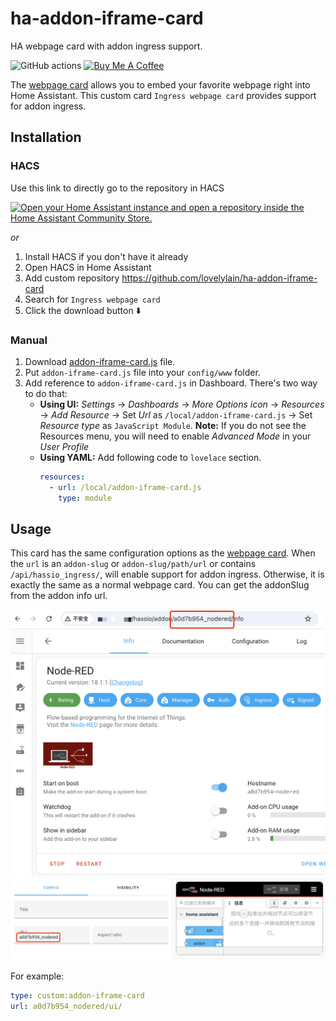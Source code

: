 # ha-addon-iframe-card

HA webpage card with addon ingress support.

![GitHub actions](https://github.com/lovelylain/ha-addon-iframe-card/actions/workflows/validate.yaml/badge.svg)
<a href="https://www.buymeacoffee.com/lovelylain" target="_blank"><img alt="Buy Me A Coffee" src="https://cdn.buymeacoffee.com/buttons/v2/arial-yellow.png" height="20px"></a>

The [webpage card](https://www.home-assistant.io/dashboards/iframe/) allows you to embed your favorite webpage right into Home Assistant. This custom card `Ingress webpage card` provides support for addon ingress.

## Installation

### HACS

Use this link to directly go to the repository in HACS

[![Open your Home Assistant instance and open a repository inside the Home Assistant Community Store.](https://my.home-assistant.io/badges/hacs_repository.svg)](https://my.home-assistant.io/redirect/hacs_repository/?owner=lovelylain&repository=ha-addon-iframe-card)

_or_

1. Install HACS if you don't have it already
1. Open HACS in Home Assistant
1. Add custom repository https://github.com/lovelylain/ha-addon-iframe-card
1. Search for `Ingress webpage card`
1. Click the download button ⬇️

### Manual

1. Download [addon-iframe-card.js](https://raw.githubusercontent.com/lovelylain/ha-addon-iframe-card/refs/heads/main/dist/addon-iframe-card.js) file.
2. Put `addon-iframe-card.js` file into your `config/www` folder.
3. Add reference to `addon-iframe-card.js` in Dashboard. There's two way to do that:
   - **Using UI:** _Settings_ → _Dashboards_ → _More Options icon_ → _Resources_ → _Add Resource_ → Set _Url_ as `/local/addon-iframe-card.js` → Set _Resource type_ as `JavaScript Module`.
     **Note:** If you do not see the Resources menu, you will need to enable _Advanced Mode_ in your _User Profile_
   - **Using YAML:** Add following code to `lovelace` section.
     ```yaml
     resources:
       - url: /local/addon-iframe-card.js
         type: module
     ```

## Usage

This card has the same configuration options as the [webpage card](https://www.home-assistant.io/dashboards/iframe/#yaml-configuration). When the `url` is an `addon-slug` or `addon-slug/path/url` or contains `/api/hassio_ingress/`, will enable support for addon ingress. Otherwise, it is exactly the same as a normal webpage card. You can get the addonSlug from the addon info url.

![Get the addon-slug](images/1.png)
![Config editor](images/2.png)

For example:

```yaml
type: custom:addon-iframe-card
url: a0d7b954_nodered/ui/
```
